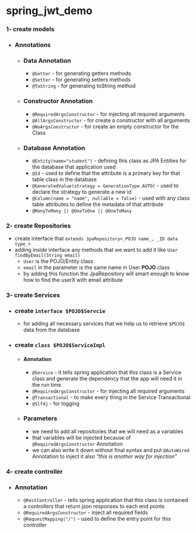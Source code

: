 # spring_jwt_demo

### 1- create models

* ### Annotations
    * ### Data Annotation
        * `@Getter` - for generating getters methods
        * `@Setter` - for generating setters methods
        * `@ToString` - for generating toString method
    * ### Constructor Annotation
        * `@RequiredArgsConstructor` - for injecting all required arguments
        * `@AllArgsConstructor` - for create a constructor with all arguments
        * `@NoArgsConstructor` - for create an empty constructor for the Class
    * ### Database Annotation
        * `@Entity(name="student")` - defining this class as JPA Entities for the database that application used
        * `@Id` - used to define that the attribute is a primary key for that table class in the database
        * `@GeneratedValue(strategy = GenerationType.AUTO)` - used to declare the strategy to generate a new id
        * `@Column(name = "name", nullable = false)` - used with any class table attributes to define the metadata of
          that attribute
        * `@ManyToMany || @OneToOne || @OneToMany`

### 2- create Repositories

* create interface that `extends JpaRepository<_POJO name_, _ID data type_>`
* adding inside interface any methods that we want to add it like `User findByEmail(String email)`
    * `User` is the POJO/Entity class
    * `email` in the parameter is the same name in User __POJO__ class
    * by adding this function the JpaRepository will smart enough to know how to find the userX with email attribute

### 3- create Services

* ### create `interface $POJO$Servcie`
    * for adding all necessary services that we help us to retrieve `$POJO$` data from the database
* ### create `class $POJO$ServiceImpl`
    * #### Annotation
        * `@Service` - it tells spring application that this class is a Service class and generate the dependency that the app will need it in the run time
        * `@RequiredArgsConstructor` - for injecting all required arguments
        * `@Transactional` - to make every thing in the Service Transactional
        * `@Slf4j` - for logging
    * ### Parameters
        * we need to add all repositories that we will need as a variables 
        * that variables will be injected because of `@RequiredArgsConstructor` Annotation
        * we can also write it down without final syntax and put `@AutoWired` Annotation to inject it also _"this is another way for injection"_
    
### 4- create controller

* ### Annotation
    * `@RestController` - tells spring application that this class is contained a controllers that return json responses to each end points
    * `@RequiredArgsConstructor` - inject all required fields 
    * `@RequestMapping("/")` - used to define the entry point for this controller

